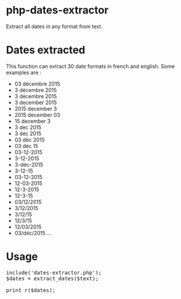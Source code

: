 # php-dates-extractor
Extract all dates in any format from text.

# Dates extracted
This function can extract 30 date formats in french and english. Some examples are :

* 03 décembre 2015
* 3 décembre 2015
* 3 décembre 2015
* 3 december 2015
* 2015 december 3
* 2015 december 03
* 15 december 3
* 3 dec 2015
* 3 déc 2015
* 03 déc 2015
* 03 déc 15
* 03-12-2015
* 3-12-2015
* 3-déc-2015
* 3-12-15
* 03-12-2015
* 12-03-2015
* 12-3-2015
* 12-3-15
* 03/12/2015
* 3/12/2015
* 3/12/15
* 12/3/15
* 12/03/2015
* 03/déc/2015
...

# Usage

<pre>
include('dates-extractor.php');
$dates = extract_dates($text);

print_r($dates);
</pre>
